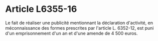 # Article L6355-16

Le fait de réaliser une publicité mentionnant la déclaration d'activité, en méconnaissance des formes prescrites par l'article L. 6352-12, est puni d'un emprisonnement d'un an et d'une amende de 4 500 euros.